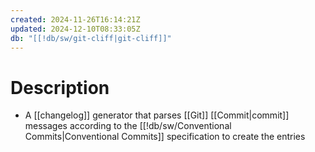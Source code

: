 ```yaml
---
created: 2024-11-26T16:14:21Z
updated: 2024-12-10T08:33:05Z
db: "[[!db/sw/git-cliff|git-cliff]]"
---
```

# Description
- A [[changelog]] generator that parses [[Git]] [[Commit|commit]] messages according to the [[!db/sw/Conventional Commits|Conventional Commits]] specification to create the entries
